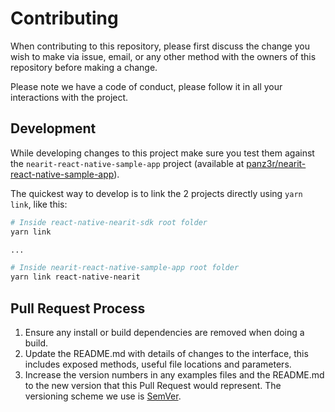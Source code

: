 # Contributing

When contributing to this repository, please first discuss the change you wish to make via issue,
email, or any other method with the owners of this repository before making a change. 

Please note we have a code of conduct, please follow it in all your interactions with the project.

## Development

While developing changes to this project make sure you test them against the `nearit-react-native-sample-app` project (available at [panz3r/nearit-react-native-sample-app](https://github.com/panz3r/nearit-react-native-sample-app)).

The quickest way to develop is to link the 2 projects directly using `yarn link`, like this:
```bash
# Inside react-native-nearit-sdk root folder
yarn link

...

# Inside nearit-react-native-sample-app root folder
yarn link react-native-nearit
```

## Pull Request Process

1. Ensure any install or build dependencies are removed when doing a build.
2. Update the README.md with details of changes to the interface, this includes exposed methods, useful file locations and parameters.
3. Increase the version numbers in any examples files and the README.md to the new version that this
   Pull Request would represent. The versioning scheme we use is [SemVer](http://semver.org/).
